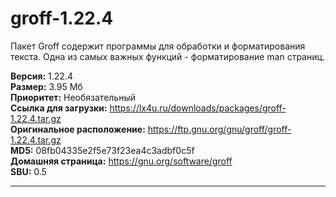 # groff-1.22.4
Пакет Groff содержит программы для обработки и форматирования текста. Одна из самых важных функций - форматирование man страниц.

**Версия:** 1.22.4<br />
**Размер:** 3.95 Мб<br />
**Приоритет:** Необязательный<br />
**Ссылка для загрузки:** https://lx4u.ru/downloads/packages/groff-1.22.4.tar.gz<br />
**Оригинальное расположение:** https://ftp.gnu.org/gnu/groff/groff-1.22.4.tar.gz<br/>
**MD5:** 08fb04335e2f5e73f23ea4c3adbf0c5f<br />
**Домашняя страница:** https://gnu.org/software/groff
<br />**SBU:** 0.5

***

